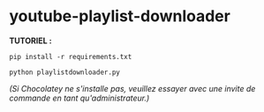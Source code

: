 # youtube-playlist-downloader

**TUTORIEL :**

```
pip install -r requirements.txt
```

```
python playlistdownloader.py
```

*(Si Chocolatey ne s'installe pas, veuillez essayer avec une invite de commande en tant qu'administrateur.)*

